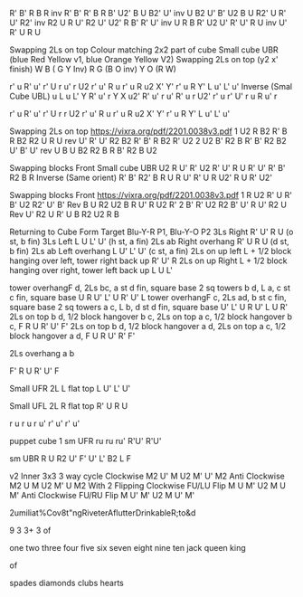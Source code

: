 
R' B' R B R inv R' B' R' B R
B' U2' B U B2' U' inv U B2 U' B' U2 B
U R2' U R' U' R2' inv R2 U R U' R2 U'
U2' R B' R' U' inv U R B R' U2
U' R' U' R U inv U' R' U R U



Swapping 2Ls on top
Colour matching 2x2 part of cube
Small cube UBR (blue Red Yellow v1, blue Orange Yellow V2)
Swapping 2Ls on top (y2 x' finish) W B ( G Y Inv) R G (B O inv) Y O (R W)

r' u R' u'   r' U r u'   r U2   r' u' R u   r' u R u2   X' Y'   r' u R Y' L u' L' u' 
Inverse (Smal Cube UBL)
u L u L'   Y   R' u' r   Y X  u2' R' u' r   u' R' u r   U2' r'   u r' U' r   u R u' r

r' u R' u'   r' U r      r U2   r' u' R u   r' u R u2   X' Y'   r' u R Y' L u' L' u' 

Swapping 2Ls on top
https://vixra.org/pdf/2201.0038v3.pdf
1 U2 R B2 R' B R B2 R2 U R U  rev  U' R' U' R2 B2 R' B' R B2 R' U2
2 U2 B' R2 B R' B' R2 B2 U' B' U' rev   U B U B2 R2 B R B' R2 B U2


Swapping blocks Front 
Small cube UBR
U2   R U' R' U2   R' U' R U   R' U' R' B'   R2 B R
Inverse (Same orient)
R' B' R2'   B R U R   U' R' U R   U2' R U R'   U2'

Swapping blocks Front 
https://vixra.org/pdf/2201.0038v3.pdf
1 R U2 R' U R' B' U2 R2' U' B'  Rev B U R2 U2 B R U' R U2 R'
2 B' R' U2 R2 B' U' R U' R2 U  Rev U' R2 U R' U B R2 U2 R B


Returning to Cube Form Target Blu-Y-R P1, Blu-Y-O P2 
3Ls Right   R' U' R U (o st, b fin)
3Ls Left   L U L' U' (h st, a fin)
2Ls ab Right overhang  R' U R U (d st, b fin)
2Ls ab Left overhang    L U' L' U' (c st, a fin)
2Ls on up left L + 1/2 block hanging over left, tower right back up R' U' R
2Ls on up Right L + 1/2 block hanging over right, tower left back up L U L'

tower overhangF d, 2Ls bc, a st d fin, square base
2 sq towers b d, L a, c st c fin, square base
U R U' L' U R' U' L
tower overhangF c, 2Ls ad, b st c fin, square base
2 sq towers a c, L b, d st d fin, square base
U' L' U R U' L U R'
2Ls on top b d, 1/2 block hangover b c,
2Ls on top a c, 1/2 block hangover b c,
F R U R' U' F'
2Ls on top b d, 1/2 block hangover a d,
2Ls on top a c, 1/2 block hangover a d,
F U R U' R' F'

2Ls overhang a b 



F' R U R' U' F

Small UFR 2L L flat top
L U' L' U'

Small UFL 2L R flat top
R' U R U


r u r u r u' r' u' r' u'


puppet cube 1 sm UFR
ru ru ru' R'U' R'U'

sm UBR
R U R2 U' F' U' L' B2 L F





v2
Inner 3x3 3 way cycle 
Clockwise         M2 U' M U2 M' U' M2
Anti Clockwise M2 U M U2 M' U M2
With 2 Flipping 
Clockwise FU/LU Flip 
M U M' U2 M U M'
Anti Clockwise FU/RU Flip
M U' M' U2 M U' M'

2umiliat%Cov8t"ngRiveterAflutterDrinkableR;to&d

9
3
3+ 3
of


one 
two 
three 
four 
five 
six 
seven 
eight 
nine 
ten
jack 
queen 
king 

of

spades
diamonds
clubs
hearts
